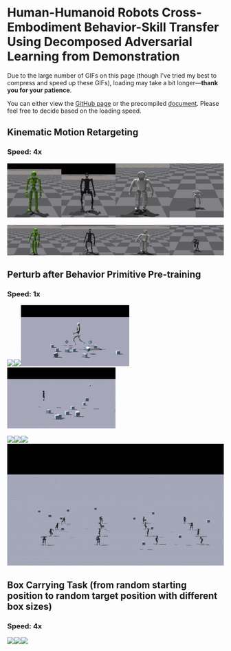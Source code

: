 # Human-Humanoid Robots Cross-Embodiment  Behavior-Skill Transfer Using Decomposed Adversarial Learning from Demonstration

Due to the large number of GIFs on this page (though I've tried my best to compress and speed up these GIFs), loading may take a bit longer—**thank you for your patience**.

You can either view the [GitHub page](https://github.com/Skylark0924/Rofunc/blob/main/doc/source/lfd/RofuncRL/HOTU.md) or the precompiled [document](https://rofunc.readthedocs.io/en/latest/lfd/RofuncRL/HOTU.html). Please feel free to decide based on the loading speed.

## Kinematic Motion Retargeting

### Speed: 4x

<img src="../../../img/task_gif/UDH_Random_Motion.gif" width=25% /><img src="../../../img/task_gif/H1_Random_Motion.gif" width=25% /><img src="../../../img/task_gif/Walker_Random_Motion.gif" width=25% /><img src="../../../img/task_gif/Bruce_Random_Motion.gif" width=25% />

<img src="../../../img/task_gif/UDH_wave.gif" width=25% /><img src="../../../img/task_gif/H1_wave.gif" width=25% /><img src="../../../img/task_gif/Walker_wave.gif" width=25% /><img src="../../../img/task_gif/Bruce_wave.gif" width=25% />

## Perturb after Behavior Primitive Pre-training

### Speed: 1x

<img src="../../../img/task_gif/UDH_perturb.gif" width=50% /><img src="../../../img/task_gif/H1_perturb.gif" width=50% /><img src="../../../img/task_gif/NAVIAI_perturb.gif" width=50% /><img src="../../../img/task_gif/Bruce_perturb.gif" width=50% />

<img src="../../../img/task_gif/UDH_perturb2.gif" width=100% /><img src="../../../img/task_gif/H1_perturb2.gif" width=100% /><img src="../../../img/task_gif/NAVIAI_perturb2.gif" width=100% /><img src="../../../img/task_gif/Bruce_perturb2.gif" width=100% />

## Box Carrying Task (from random starting position to random target position with different box sizes) 

### Speed: 4x

<img src="../../../img/task_gif/UDH_multi_motion.gif" width=100% /><img src="../../../img/task_gif/H1_multi_motion.gif" width=100% /><img src="../../../img/task_gif/NAVIAI_multi_motion.gif" width=100% />

